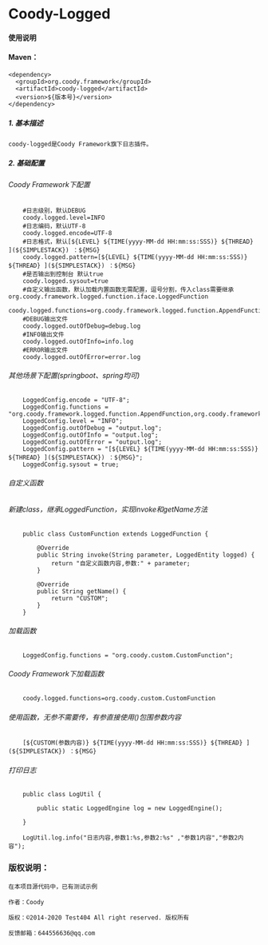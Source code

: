 # Coody-Logged

#### 使用说明

#### Maven：


```
<dependency>
  <groupId>org.coody.framework</groupId>
  <artifactId>coody-logged</artifactId>
  <version>${版本号}</version>
</dependency>
```

##### 1. 基本描述

	coody-logged是Coody Framework旗下日志插件。
	

##### 2. 基础配置

###### Coody Framework下配置
```
	#日志级别，默认DEBUG
	coody.logged.level=INFO 
	#日志编码，默认UTF-8
	coody.logged.encode=UTF-8
	#日志格式，默认[${LEVEL} ${TIME(yyyy-MM-dd HH:mm:ss:SSS)} ${THREAD} ](${SIMPLESTACK}) ：${MSG} 
	coody.logged.pattern=[${LEVEL} ${TIME(yyyy-MM-dd HH:mm:ss:SSS)} ${THREAD} ](${SIMPLESTACK}) ：${MSG} 
	#是否输出到控制台 默认true
	coody.logged.sysout=true
	#自定义输出函数，默认加载内置函数无需配置，逗号分割，传入class需要继承 org.coody.framework.logged.function.iface.LoggedFunction
	coody.logged.functions=org.coody.framework.logged.function.AppendFunction,org.coody.framework.logged.function.LevelFunction 
	#DEBUG输出文件
	coody.logged.outOfDebug=debug.log
	#INFO输出文件
	coody.logged.outOfInfo=info.log
	#ERROR输出文件
	coody.logged.outOfError=error.log
```

###### 其他场景下配置(springboot、spring均可)
```
	LoggedConfig.encode = "UTF-8";
	LoggedConfig.functions = "org.coody.framework.logged.function.AppendFunction,org.coody.framework.logged.function.LevelFunction";
	LoggedConfig.level = "INFO";
	LoggedConfig.outOfDebug = "output.log";
	LoggedConfig.outOfInfo = "output.log";
	LoggedConfig.outOfError = "output.log";
	LoggedConfig.pattern = "[${LEVEL} ${TIME(yyyy-MM-dd HH:mm:ss:SSS)} ${THREAD} ](${SIMPLESTACK}) ：${MSG}";
	LoggedConfig.sysout = true;
```



###### 自定义函数

###### 新建class，继承LoggedFunction，实现invoke和getName方法
```
	public class CustomFunction extends LoggedFunction {
	
		@Override
		public String invoke(String parameter, LoggedEntity logged) {
			return "自定义函数内容,参数:" + parameter;
		}
	
		@Override
		public String getName() {
			return "CUSTOM";
		}
	}

```

###### 加载函数


```
	LoggedConfig.functions = "org.coody.custom.CustomFunction";
```

###### Coody Framework下加载函数
```
	coody.logged.functions=org.coody.custom.CustomFunction
```
	
###### 使用函数，无参不需要传，有参直接使用()包围参数内容


```
	[${CUSTOM(参数内容)} ${TIME(yyyy-MM-dd HH:mm:ss:SSS)} ${THREAD} ](${SIMPLESTACK}) ：${MSG}
```

###### 打印日志

```
	public class LogUtil {
	
		public static LoggedEngine log = new LoggedEngine();
	
	}
```
```
	LogUtil.log.info("日志内容,参数1:%s,参数2:%s" ,"参数1内容","参数2内容");
```

### 版权说明：


    在本项目源代码中，已有测试示例

    作者：Coody
    
    版权：©2014-2020 Test404 All right reserved. 版权所有

    反馈邮箱：644556636@qq.com
